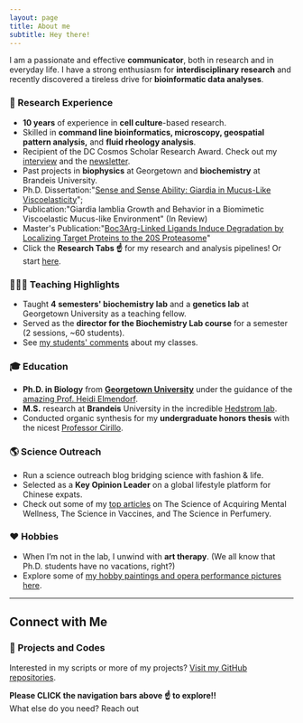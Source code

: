 ```yaml
---
layout: page
title: About me
subtitle: Hey there!
---
```


I am a passionate and effective **communicator**, both in research and in everyday life. I have a strong enthusiasm for **interdisciplinary research** and recently discovered a tireless drive for **bioinformatic data analyses**.


### 💼 Research Experience
- **10 years** of experience in **cell culture**-based research.
- Skilled in **command line bioinformatics, microscopy, geospatial pattern analysis,** and **fluid rheology analysis**.
- Recipient of the DC Cosmos Scholar Research Award. Check out my [interview](https://grad.georgetown.edu/2021/10/18/interview-with-cosmos-scholar-claire-li/) and the [newsletter](https://biology.georgetown.edu/news-story/theyre-out-of-this-world-nicole-wagner-and-shican-claire-li-named-cosmos-scholars%EF%BF%BC/).
- Past projects in **biophysics** at Georgetown and **biochemistry** at Brandeis University.
- Ph.D. Dissertation:"[Sense and Sense Ability: Giardia in Mucus-Like Viscoelasticity](https://www.proquest.com/docview/3059825765?sourcetype=Dissertations%20&%20Theses)";
- Publication:"Giardia lamblia Growth and Behavior in a Biomimetic Viscoelastic Mucus-like Environment" (In Review)
- Master's Publication:"[Boc3Arg-Linked Ligands Induce Degradation by Localizing Target Proteins to the 20S Proteasome](https://pubs.acs.org/doi/10.1021/acschembio.6b00656)"
- Click the **Research Tabs ☝️** for my research and analysis pipelines! Or start [here](/GeoSpatialResearch).

### 👩🏻‍🏫 Teaching Highlights
- Taught **4 semesters' biochemistry lab** and a **genetics lab** at Georgetown University as a teaching fellow.
- Served as the **director for the Biochemistry Lab course** for a semester (2 sessions, ~60 students).
- See [my students' comments](/teaching) about my classes.

### 🎓 Education
- **Ph.D. in Biology** from **[Georgetown University](https://gufaculty360.georgetown.edu/s/contact/00336000014SkjDAAS/shican-li)** under the guidance of the [amazing Prof. Heidi Elmendorf](https://gufaculty360.georgetown.edu/s/contact/00336000014RdOCAA0/heidi-elmendorf).
- **M.S.** research at **Brandeis** University in the incredible [Hedstrom lab](https://sites.google.com/brandeis.edu/hedstromlab/).
- Conducted organic synthesis for my **undergraduate honors thesis** with the nicest [Professor Cirillo](https://www.newhaven.edu/faculty-staff-profiles/pier-cirillo.php).

### 🌎 Science Outreach
- Run a science outreach blog bridging science with fashion & life.
- Selected as a **Key Opinion Leader** on a global lifestyle platform for Chinese expats.
- Check out some of my [top articles](/blog) on The Science of Acquiring Mental Wellness, The Science in Vaccines, and The Science in Perfumery.
  
### ❤️ Hobbies
- When I’m not in the lab, I unwind with **art therapy**. (We all know that Ph.D. students have no vacations, right?)
- Explore some of [my hobby paintings and opera performance pictures here](/art).

---

## Connect with Me

### 🔗 Projects and Codes
Interested in my scripts or more of my projects? [Visit my GitHub repositories](https://github.com/sl1453).

**Please CLICK the navigation bars above ☝️ to explore!!**   
What else do you need? Reach out
